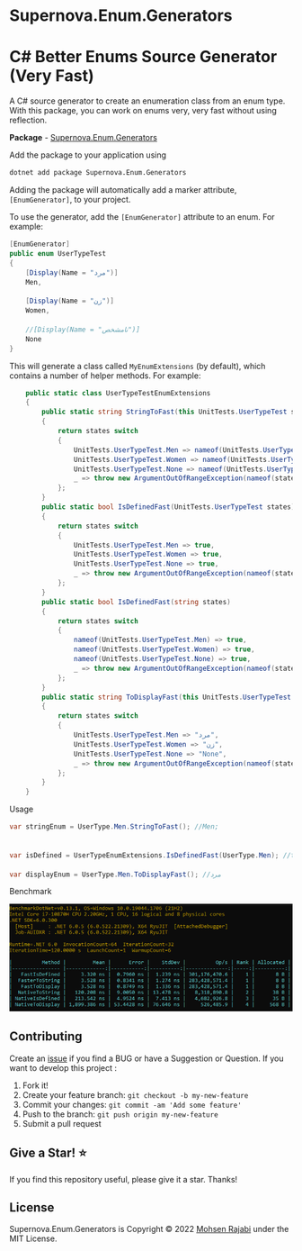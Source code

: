 ﻿# Supernova.Enum.Generators
# C# Better Enums Source Generator (Very Fast)
A C# source generator to create an enumeration class from an enum type.
With this package, you can work on enums very, very fast without using reflection.

**Package** - [Supernova.Enum.Generators](https://www.nuget.org/packages/Supernova.Enum.Generators/)

Add the package to your application using

```bash
dotnet add package Supernova.Enum.Generators
```

Adding the package will automatically add a marker attribute, `[EnumGenerator]`, to your project.

To use the generator, add the `[EnumGenerator]` attribute to an enum. For example:

```csharp
[EnumGenerator]
public enum UserTypeTest
{
    [Display(Name = "مرد")]
    Men,

    [Display(Name = "زن")]
    Women,

    //[Display(Name = "نامشخص")]
    None
}
```

This will generate a class called `MyEnumExtensions` (by default), which contains a number of helper methods. For example:

```csharp
    public static class UserTypeTestEnumExtensions
    {
        public static string StringToFast(this UnitTests.UserTypeTest states)
        {
            return states switch
            {
                UnitTests.UserTypeTest.Men => nameof(UnitTests.UserTypeTest.Men),
                UnitTests.UserTypeTest.Women => nameof(UnitTests.UserTypeTest.Women),
                UnitTests.UserTypeTest.None => nameof(UnitTests.UserTypeTest.None),
                _ => throw new ArgumentOutOfRangeException(nameof(states), states, null)
            };
        }
        public static bool IsDefinedFast(UnitTests.UserTypeTest states)
        {
            return states switch
            {
                UnitTests.UserTypeTest.Men => true,
                UnitTests.UserTypeTest.Women => true,
                UnitTests.UserTypeTest.None => true,
                _ => throw new ArgumentOutOfRangeException(nameof(states), states, null)
            };
        }
        public static bool IsDefinedFast(string states)
        {
            return states switch
            {
                nameof(UnitTests.UserTypeTest.Men) => true,
                nameof(UnitTests.UserTypeTest.Women) => true,
                nameof(UnitTests.UserTypeTest.None) => true,
                _ => throw new ArgumentOutOfRangeException(nameof(states), states, null)
            };
        }
        public static string ToDisplayFast(this UnitTests.UserTypeTest states)
        {
            return states switch
            {
                UnitTests.UserTypeTest.Men => "مرد",
                UnitTests.UserTypeTest.Women => "زن",
                UnitTests.UserTypeTest.None => "None",
                _ => throw new ArgumentOutOfRangeException(nameof(states), states, null)
            };
        }
    }
```

Usage
```csharp
var stringEnum = UserType.Men.StringToFast(); //Men;


var isDefined = UserTypeEnumExtensions.IsDefinedFast(UserType.Men); //true;

var displayEnum = UserType.Men.ToDisplayFast(); //مرد
```

Benchmark

![Benchmark](https://raw.githubusercontent.com/EngRajabi/Enum.Source.Generator/master/Supernova.Enum.Generators.png?v=1)

## Contributing

Create an [issue](https://github.com/EngRajabi/Enum.Source.Generator/issues/new) if you find a BUG or have a Suggestion or Question. If you want to develop this project :

1. Fork it!
2. Create your feature branch: `git checkout -b my-new-feature`
3. Commit your changes: `git commit -am 'Add some feature'`
4. Push to the branch: `git push origin my-new-feature`
5. Submit a pull request

## Give a Star! ⭐️

If you find this repository useful, please give it a star. Thanks!

## License

Supernova.Enum.Generators is Copyright © 2022 [Mohsen Rajabi](https://github.com/EngRajabi) under the MIT License.
